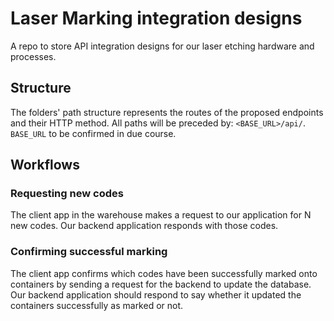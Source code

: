 # Laser Marking integration designs
A repo to store API integration designs for our laser etching hardware and processes.

## Structure

The folders' path structure represents the routes of the proposed endpoints and their HTTP method. All paths will be preceded by: `<BASE_URL>/api/`. 
`BASE_URL` to be confirmed in due course. 

## Workflows

### Requesting new codes

The client app in the warehouse makes a request to our application for N new codes. Our backend application responds with those codes.

### Confirming successful marking

The client app confirms which codes have been successfully marked onto containers by sending a request for the backend to update the database. Our backend application should respond to say whether it updated the containers successfully as marked or not.
